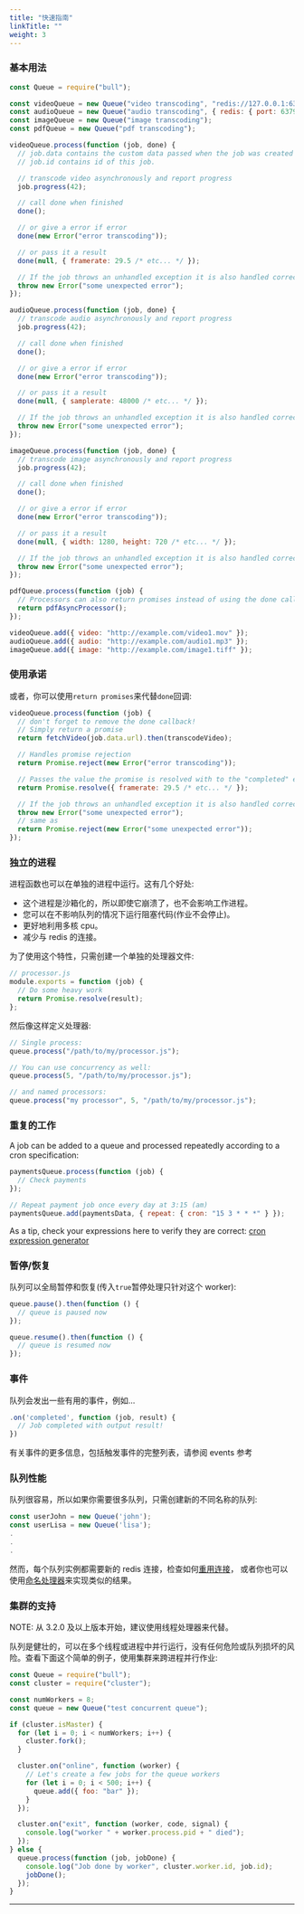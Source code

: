 ```yaml
---
title: "快速指南"
linkTitle: ""
weight: 3
---
```


### **基本用法**

```js
const Queue = require("bull");

const videoQueue = new Queue("video transcoding", "redis://127.0.0.1:6379");
const audioQueue = new Queue("audio transcoding", { redis: { port: 6379, host: "127.0.0.1", password: "foobared" } }); // Specify Redis connection using object
const imageQueue = new Queue("image transcoding");
const pdfQueue = new Queue("pdf transcoding");

videoQueue.process(function (job, done) {
  // job.data contains the custom data passed when the job was created
  // job.id contains id of this job.

  // transcode video asynchronously and report progress
  job.progress(42);

  // call done when finished
  done();

  // or give a error if error
  done(new Error("error transcoding"));

  // or pass it a result
  done(null, { framerate: 29.5 /* etc... */ });

  // If the job throws an unhandled exception it is also handled correctly
  throw new Error("some unexpected error");
});

audioQueue.process(function (job, done) {
  // transcode audio asynchronously and report progress
  job.progress(42);

  // call done when finished
  done();

  // or give a error if error
  done(new Error("error transcoding"));

  // or pass it a result
  done(null, { samplerate: 48000 /* etc... */ });

  // If the job throws an unhandled exception it is also handled correctly
  throw new Error("some unexpected error");
});

imageQueue.process(function (job, done) {
  // transcode image asynchronously and report progress
  job.progress(42);

  // call done when finished
  done();

  // or give a error if error
  done(new Error("error transcoding"));

  // or pass it a result
  done(null, { width: 1280, height: 720 /* etc... */ });

  // If the job throws an unhandled exception it is also handled correctly
  throw new Error("some unexpected error");
});

pdfQueue.process(function (job) {
  // Processors can also return promises instead of using the done callback
  return pdfAsyncProcessor();
});

videoQueue.add({ video: "http://example.com/video1.mov" });
audioQueue.add({ audio: "http://example.com/audio1.mp3" });
imageQueue.add({ image: "http://example.com/image1.tiff" });
```

### **使用承诺**

或者，你可以使用`return promises`来代替`done`回调:

```javascript
videoQueue.process(function (job) {
  // don't forget to remove the done callback!
  // Simply return a promise
  return fetchVideo(job.data.url).then(transcodeVideo);

  // Handles promise rejection
  return Promise.reject(new Error("error transcoding"));

  // Passes the value the promise is resolved with to the "completed" event
  return Promise.resolve({ framerate: 29.5 /* etc... */ });

  // If the job throws an unhandled exception it is also handled correctly
  throw new Error("some unexpected error");
  // same as
  return Promise.reject(new Error("some unexpected error"));
});
```

### **独立的进程**

进程函数也可以在单独的进程中运行。这有几个好处:

- 这个进程是沙箱化的，所以即使它崩溃了，也不会影响工作进程。
- 您可以在不影响队列的情况下运行阻塞代码(作业不会停止)。
- 更好地利用多核 cpu。
- 减少与 redis 的连接。

为了使用这个特性，只需创建一个单独的处理器文件:

```js
// processor.js
module.exports = function (job) {
  // Do some heavy work
  return Promise.resolve(result);
};
```

然后像这样定义处理器:

```js
// Single process:
queue.process("/path/to/my/processor.js");

// You can use concurrency as well:
queue.process(5, "/path/to/my/processor.js");

// and named processors:
queue.process("my processor", 5, "/path/to/my/processor.js");
```

### **重复的工作**

A job can be added to a queue and processed repeatedly according to a cron specification:

```js
paymentsQueue.process(function (job) {
  // Check payments
});

// Repeat payment job once every day at 3:15 (am)
paymentsQueue.add(paymentsData, { repeat: { cron: "15 3 * * *" } });
```

As a tip, check your expressions here to verify they are correct: [cron expression generator](https://crontab.cronhub.io)

### **暂停/恢复**

队列可以全局暂停和恢复(传入`true`暂停处理只针对这个 worker):

```js
queue.pause().then(function () {
  // queue is paused now
});

queue.resume().then(function () {
  // queue is resumed now
});
```

### **事件**

队列会发出一些有用的事件，例如…

```js
.on('completed', function (job, result) {
  // Job completed with output result!
})
```

有关事件的更多信息，包括触发事件的完整列表，请参阅 events 参考

### **队列性能**

队列很容易，所以如果你需要很多队列，只需创建新的不同名称的队列:

```javascript
const userJohn = new Queue('john');
const userLisa = new Queue('lisa');
.
.
.
```

然而，每个队列实例都需要新的 redis 连接，检查如何[重用连接](https://github.com/OptimalBits/bull/blob/master/PATTERNS.md#reusing-redis-connections)，
或者你也可以使用[命名处理器](https://github.com/OptimalBits/bull/blob/master/REFERENCE.md#queueprocess)来实现类似的结果。

### **集群的支持**

NOTE: 从 3.2.0 及以上版本开始，建议使用线程处理器来代替。

队列是健壮的，可以在多个线程或进程中并行运行，没有任何危险或队列损坏的风险。查看下面这个简单的例子，使用集群来跨进程并行作业:

```js
const Queue = require("bull");
const cluster = require("cluster");

const numWorkers = 8;
const queue = new Queue("test concurrent queue");

if (cluster.isMaster) {
  for (let i = 0; i < numWorkers; i++) {
    cluster.fork();
  }

  cluster.on("online", function (worker) {
    // Let's create a few jobs for the queue workers
    for (let i = 0; i < 500; i++) {
      queue.add({ foo: "bar" });
    }
  });

  cluster.on("exit", function (worker, code, signal) {
    console.log("worker " + worker.process.pid + " died");
  });
} else {
  queue.process(function (job, jobDone) {
    console.log("Job done by worker", cluster.worker.id, job.id);
    jobDone();
  });
}
```

---

